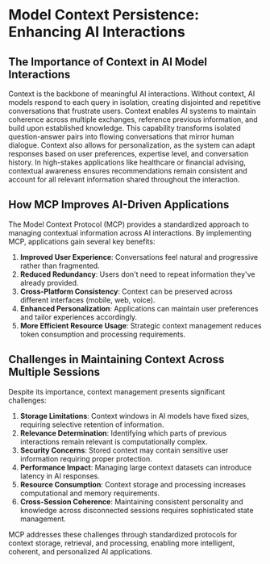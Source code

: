 # Model Context Persistence: Enhancing AI Interactions

## The Importance of Context in AI Model Interactions

Context is the backbone of meaningful AI interactions. Without context, AI models respond to each query in isolation, creating disjointed and repetitive conversations that frustrate users. Context enables AI systems to maintain coherence across multiple exchanges, reference previous information, and build upon established knowledge. This capability transforms isolated question-answer pairs into flowing conversations that mirror human dialogue. Context also allows for personalization, as the system can adapt responses based on user preferences, expertise level, and conversation history. In high-stakes applications like healthcare or financial advising, contextual awareness ensures recommendations remain consistent and account for all relevant information shared throughout the interaction.

## How MCP Improves AI-Driven Applications

The Model Context Protocol (MCP) provides a standardized approach to managing contextual information across AI interactions. By implementing MCP, applications gain several key benefits:

1. **Improved User Experience**: Conversations feel natural and progressive rather than fragmented.
2. **Reduced Redundancy**: Users don't need to repeat information they've already provided.
3. **Cross-Platform Consistency**: Context can be preserved across different interfaces (mobile, web, voice).
4. **Enhanced Personalization**: Applications can maintain user preferences and tailor experiences accordingly.
5. **More Efficient Resource Usage**: Strategic context management reduces token consumption and processing requirements.

## Challenges in Maintaining Context Across Multiple Sessions

Despite its importance, context management presents significant challenges:

1. **Storage Limitations**: Context windows in AI models have fixed sizes, requiring selective retention of information.
2. **Relevance Determination**: Identifying which parts of previous interactions remain relevant is computationally complex.
3. **Security Concerns**: Stored context may contain sensitive user information requiring proper protection.
4. **Performance Impact**: Managing large context datasets can introduce latency in AI responses.
5. **Resource Consumption**: Context storage and processing increases computational and memory requirements.
6. **Cross-Session Coherence**: Maintaining consistent personality and knowledge across disconnected sessions requires sophisticated state management.

MCP addresses these challenges through standardized protocols for context storage, retrieval, and processing, enabling more intelligent, coherent, and personalized AI applications.

